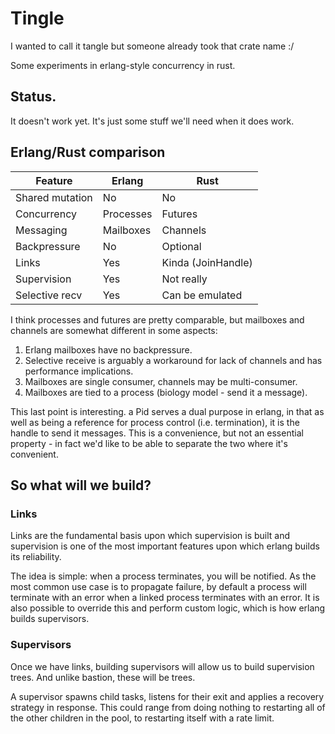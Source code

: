 # Tingle

I wanted to call it tangle but someone already took that crate name :/

Some experiments in erlang-style concurrency in rust.

## Status.

It doesn't work yet. It's just some stuff we'll need when it does work.

## Erlang/Rust comparison

| Feature         | Erlang    | Rust               |
|-----------------|-----------|--------------------|
| Shared mutation | No        | No                 |
| Concurrency     | Processes | Futures            |
| Messaging       | Mailboxes | Channels           |
| Backpressure    | No        | Optional           |
| Links           | Yes       | Kinda (JoinHandle) |
| Supervision     | Yes       | Not really         |
| Selective recv  | Yes       | Can be emulated    |

I think processes and futures are pretty comparable, but mailboxes and
channels are somewhat different in some aspects:

1. Erlang mailboxes have no backpressure.
2. Selective receive is arguably a workaround for lack of channels and
   has performance implications.
3. Mailboxes are single consumer, channels may be multi-consumer.
4. Mailboxes are tied to a process (biology model - send it a message).

This last point is interesting. a Pid serves a dual purpose in erlang,
in that as well as being a reference for process control
(i.e. termination), it is the handle to send it messages. This is a
convenience, but not an essential property - in fact we'd like to be
able to separate the two where it's convenient.

## So what will we build?

### Links

Links are the fundamental basis upon which supervision is built and
supervision is one of the most important features upon which erlang
builds its reliability.

The idea is simple: when a process terminates, you will be
notified. As the most common use case is to propagate failure, by
default a process will terminate with an error when a linked process
terminates with an error. It is also possible to override this and
perform custom logic, which is how erlang builds supervisors.

### Supervisors

Once we have links, building supervisors will allow us to build
supervision trees. And unlike bastion, these will be trees.

A supervisor spawns child tasks, listens for their exit and applies a
recovery strategy in response. This could range from doing nothing to
restarting all of the other children in the pool, to restarting itself
with a rate limit.
